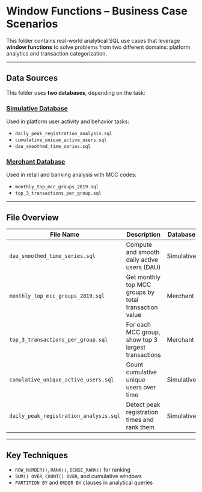 #  Window Functions – Business Case Scenarios

This folder contains real-world analytical SQL use cases that leverage **window functions** to solve problems from two different domains: platform analytics and transaction categorization.

---

##  Data Sources

This folder uses **two databases**, depending on the task:

###  [Simulative Database](../../databases/Simulative.md)

Used in platform user activity and behavior tasks:

- `daily_peak_registration_analysis.sql`
- `cumulative_unique_active_users.sql`
- `dau_smoothed_time_series.sql`

###  [Merchant Database](../../databases/Merchant.md)

Used in retail and banking analysis with MCC codes:

- `monthly_top_mcc_groups_2019.sql`
- `top_3_transactions_per_group.sql`

---

##  File Overview

| File Name                             | Description                                                   | Database      |
|--------------------------------------|---------------------------------------------------------------|---------------|
| `dau_smoothed_time_series.sql`       | Compute and smooth daily active users (DAU)                   | Simulative    |
| `monthly_top_mcc_groups_2019.sql`    | Get monthly top MCC groups by total transaction value         | Merchant      |
| `top_3_transactions_per_group.sql`   | For each MCC group, show top 3 largest transactions           | Merchant      |
| `cumulative_unique_active_users.sql` | Count cumulative unique users over time                       | Simulative    |
| `daily_peak_registration_analysis.sql`| Detect peak registration times and rank them                  | Simulative    |

---

##  Key Techniques

- `ROW_NUMBER()`, `RANK()`, `DENSE_RANK()` for ranking
- `SUM() OVER`, `COUNT() OVER`, and cumulative windows
- `PARTITION BY` and `ORDER BY` clauses in analytical queries


